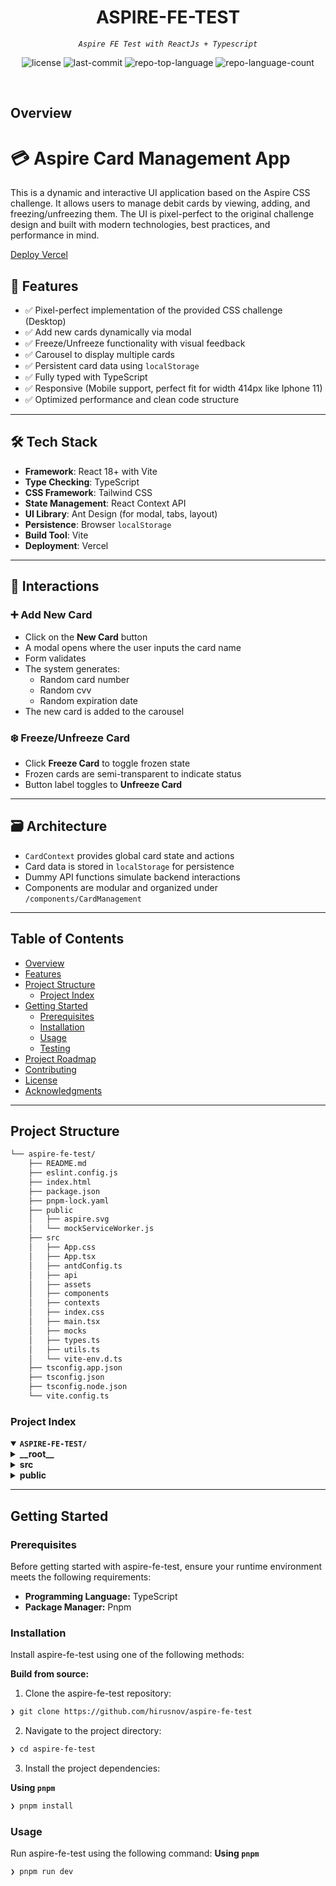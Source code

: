 <p align="center"><h1 align="center">ASPIRE-FE-TEST</h1></p>
<p align="center">
	<em><code>Aspire FE Test with ReactJs + Typescript</code></em>
</p>
<p align="center">
	<img src="https://img.shields.io/github/license/hirusnov/aspire-fe-test?style=default&logo=opensourceinitiative&logoColor=white&color=0080ff" alt="license">
	<img src="https://img.shields.io/github/last-commit/hirusnov/aspire-fe-test?style=default&logo=git&logoColor=white&color=0080ff" alt="last-commit">
	<img src="https://img.shields.io/github/languages/top/hirusnov/aspire-fe-test?style=default&color=0080ff" alt="repo-top-language">
	<img src="https://img.shields.io/github/languages/count/hirusnov/aspire-fe-test?style=default&color=0080ff" alt="repo-language-count">
</p>
<p align="center"><!-- default option, no dependency badges. -->
</p>
<p align="center">
	<!-- default option, no dependency badges. -->
</p>
<br>

##  Overview

# 💳 Aspire Card Management App

This is a dynamic and interactive UI application based on the Aspire CSS challenge. It allows users to manage debit cards by viewing, adding, and freezing/unfreezing them. The UI is pixel-perfect to the original challenge design and built with modern technologies, best practices, and performance in mind.

[Deploy Vercel](https://aspire-fe-test-five.vercel.app)

## 🚀 Features

- ✅ Pixel-perfect implementation of the provided CSS challenge (Desktop)
- ✅ Add new cards dynamically via modal
- ✅ Freeze/Unfreeze functionality with visual feedback
- ✅ Carousel to display multiple cards
- ✅ Persistent card data using `localStorage`
- ✅ Fully typed with TypeScript
- ✅ Responsive (Mobile support, perfect fit for width 414px like Iphone 11)
- ✅ Optimized performance and clean code structure

---

## 🛠 Tech Stack

- **Framework**: React 18+ with Vite
- **Type Checking**: TypeScript
- **CSS Framework**: Tailwind CSS
- **State Management**: React Context API
- **UI Library**: Ant Design (for modal, tabs, layout)
- **Persistence**: Browser `localStorage`
- **Build Tool**: Vite
- **Deployment**: Vercel

---

## 🧩 Interactions

### ➕ Add New Card
- Click on the **New Card** button
- A modal opens where the user inputs the card name
- Form validates
- The system generates:
  - Random card number
  - Random cvv
  - Random expiration date
- The new card is added to the carousel

### ❄️ Freeze/Unfreeze Card
- Click **Freeze Card** to toggle frozen state
- Frozen cards are semi-transparent to indicate status
- Button label toggles to **Unfreeze Card**

---

## 🗃 Architecture

- `CardContext` provides global card state and actions
- Card data is stored in `localStorage` for persistence
- Dummy API functions simulate backend interactions
- Components are modular and organized under `/components/CardManagement`

---

##  Table of Contents

- [ Overview](#-overview)
- [ Features](#-features)
- [ Project Structure](#-project-structure)
  - [ Project Index](#-project-index)
- [ Getting Started](#-getting-started)
  - [ Prerequisites](#-prerequisites)
  - [ Installation](#-installation)
  - [ Usage](#-usage)
  - [ Testing](#-testing)
- [ Project Roadmap](#-project-roadmap)
- [ Contributing](#-contributing)
- [ License](#-license)
- [ Acknowledgments](#-acknowledgments)

---

##  Project Structure

```sh
└── aspire-fe-test/
    ├── README.md
    ├── eslint.config.js
    ├── index.html
    ├── package.json
    ├── pnpm-lock.yaml
    ├── public
    │   ├── aspire.svg
    │   └── mockServiceWorker.js
    ├── src
    │   ├── App.css
    │   ├── App.tsx
    │   ├── antdConfig.ts
    │   ├── api
    │   ├── assets
    │   ├── components
    │   ├── contexts
    │   ├── index.css
    │   ├── main.tsx
    │   ├── mocks
    │   ├── types.ts
    │   ├── utils.ts
    │   └── vite-env.d.ts
    ├── tsconfig.app.json
    ├── tsconfig.json
    ├── tsconfig.node.json
    └── vite.config.ts
```


###  Project Index
<details open>
	<summary><b><code>ASPIRE-FE-TEST/</code></b></summary>
	<details> <!-- __root__ Submodule -->
		<summary><b>__root__</b></summary>
		<blockquote>
			<table>
			<tr>
				<td><b><a href='https://github.com/hirusnov/aspire-fe-test/blob/master/tsconfig.node.json'>tsconfig.node.json</a></b></td>
			</tr>
			<tr>
				<td><b><a href='https://github.com/hirusnov/aspire-fe-test/blob/master/pnpm-lock.yaml'>pnpm-lock.yaml</a></b></td>
			</tr>
			<tr>
				<td><b><a href='https://github.com/hirusnov/aspire-fe-test/blob/master/tsconfig.json'>tsconfig.json</a></b></td>
			</tr>
			<tr>
				<td><b><a href='https://github.com/hirusnov/aspire-fe-test/blob/master/tsconfig.app.json'>tsconfig.app.json</a></b></td>
			</tr>
			<tr>
				<td><b><a href='https://github.com/hirusnov/aspire-fe-test/blob/master/package.json'>package.json</a></b></td>
			</tr>
			<tr>
				<td><b><a href='https://github.com/hirusnov/aspire-fe-test/blob/master/vite.config.ts'>vite.config.ts</a></b></td>
			</tr>
			<tr>
				<td><b><a href='https://github.com/hirusnov/aspire-fe-test/blob/master/index.html'>index.html</a></b></td>
			</tr>
			<tr>
				<td><b><a href='https://github.com/hirusnov/aspire-fe-test/blob/master/eslint.config.js'>eslint.config.js</a></b></td>
			</tr>
			</table>
		</blockquote>
	</details>
	<details> <!-- src Submodule -->
		<summary><b>src</b></summary>
		<blockquote>
			<table>
			<tr>
				<td><b><a href='https://github.com/hirusnov/aspire-fe-test/blob/master/src/types.ts'>types.ts</a></b></td>
			</tr>
			<tr>
				<td><b><a href='https://github.com/hirusnov/aspire-fe-test/blob/master/src/main.tsx'>main.tsx</a></b></td>
			</tr>
			<tr>
				<td><b><a href='https://github.com/hirusnov/aspire-fe-test/blob/master/src/index.css'>index.css</a></b></td>
			</tr>
			<tr>
				<td><b><a href='https://github.com/hirusnov/aspire-fe-test/blob/master/src/App.css'>App.css</a></b></td>
			</tr>
			<tr>
				<td><b><a href='https://github.com/hirusnov/aspire-fe-test/blob/master/src/App.tsx'>App.tsx</a></b></td>
			</tr>
			<tr>
				<td><b><a href='https://github.com/hirusnov/aspire-fe-test/blob/master/src/vite-env.d.ts'>vite-env.d.ts</a></b></td>
			</tr>
			<tr>
				<td><b><a href='https://github.com/hirusnov/aspire-fe-test/blob/master/src/utils.ts'>utils.ts</a></b></td>
			</tr>
			<tr>
				<td><b><a href='https://github.com/hirusnov/aspire-fe-test/blob/master/src/antdConfig.ts'>antdConfig.ts</a></b></td>
			</tr>
			</table>
			<details>
				<summary><b>contexts</b></summary>
				<blockquote>
					<table>
					<tr>
						<td><b><a href='https://github.com/hirusnov/aspire-fe-test/blob/master/src/contexts/CardContext.tsx'>CardContext.tsx</a></b></td>
					</tr>
					</table>
				</blockquote>
			</details>
			<details>
				<summary><b>components</b></summary>
				<blockquote>
					<table>
					<tr>
						<td><b><a href='https://github.com/hirusnov/aspire-fe-test/blob/master/src/components/NewCardModal.tsx'>NewCardModal.tsx</a></b></td>
					</tr>
					<tr>
						<td><b><a href='https://github.com/hirusnov/aspire-fe-test/blob/master/src/components/Navigation.tsx'>Navigation.tsx</a></b></td>
					</tr>
					<tr>
						<td><b><a href='https://github.com/hirusnov/aspire-fe-test/blob/master/src/components/CollapseCustom.tsx'>CollapseCustom.tsx</a></b></td>
					</tr>
					<tr>
						<td><b><a href='https://github.com/hirusnov/aspire-fe-test/blob/master/src/components/Balance.tsx'>Balance.tsx</a></b></td>
					</tr>
					</table>
					<details>
						<summary><b>CardManagement</b></summary>
						<blockquote>
							<table>
							<tr>
								<td><b><a href='https://github.com/hirusnov/aspire-fe-test/blob/master/src/components/CardManagement/CardFunction.tsx'>CardFunction.tsx</a></b></td>
							</tr>
							<tr>
								<td><b><a href='https://github.com/hirusnov/aspire-fe-test/blob/master/src/components/CardManagement/Carousel.tsx'>Carousel.tsx</a></b></td>
							</tr>
							<tr>
								<td><b><a href='https://github.com/hirusnov/aspire-fe-test/blob/master/src/components/CardManagement/CardDesktop.tsx'>CardDesktop.tsx</a></b></td>
							</tr>
							<tr>
								<td><b><a href='https://github.com/hirusnov/aspire-fe-test/blob/master/src/components/CardManagement/CardDetails.tsx'>CardDetails.tsx</a></b></td>
							</tr>
							<tr>
								<td><b><a href='https://github.com/hirusnov/aspire-fe-test/blob/master/src/components/CardManagement/CardMobile.tsx'>CardMobile.tsx</a></b></td>
							</tr>
							<tr>
								<td><b><a href='https://github.com/hirusnov/aspire-fe-test/blob/master/src/components/CardManagement/CardTransaction.tsx'>CardTransaction.tsx</a></b></td>
							</tr>
							</table>
						</blockquote>
					</details>
				</blockquote>
			</details>
			<details>
				<summary><b>mocks</b></summary>
				<blockquote>
					<table>
					<tr>
						<td><b><a href='https://github.com/hirusnov/aspire-fe-test/blob/master/src/mocks/handlers.ts'>handlers.ts</a></b></td>
					</tr>
					<tr>
						<td><b><a href='https://github.com/hirusnov/aspire-fe-test/blob/master/src/mocks/browser.ts'>browser.ts</a></b></td>
					</tr>
					</table>
				</blockquote>
			</details>
			<details>
				<summary><b>api</b></summary>
				<blockquote>
					<table>
					<tr>
						<td><b><a href='https://github.com/hirusnov/aspire-fe-test/blob/master/src/api/cardApi.ts'>cardApi.ts</a></b></td>
					</tr>
					</table>
				</blockquote>
			</details>
		</blockquote>
	</details>
	<details> <!-- public Submodule -->
		<summary><b>public</b></summary>
		<blockquote>
			<table>
			<tr>
				<td><b><a href='https://github.com/hirusnov/aspire-fe-test/blob/master/public/mockServiceWorker.js'>mockServiceWorker.js</a></b></td>
			</tr>
			</table>
		</blockquote>
	</details>
</details>

---
##  Getting Started

###  Prerequisites

Before getting started with aspire-fe-test, ensure your runtime environment meets the following requirements:

- **Programming Language:** TypeScript
- **Package Manager:** Pnpm


###  Installation

Install aspire-fe-test using one of the following methods:

**Build from source:**

1. Clone the aspire-fe-test repository:
```sh
❯ git clone https://github.com/hirusnov/aspire-fe-test
```

2. Navigate to the project directory:
```sh
❯ cd aspire-fe-test
```

3. Install the project dependencies:


**Using `pnpm`**

```sh
❯ pnpm install
```
###  Usage
Run aspire-fe-test using the following command:
**Using `pnpm`**

```sh
❯ pnpm run dev
```
